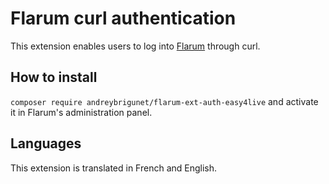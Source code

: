 # Flarum curl authentication

This extension enables users to log into [Flarum](https://github.com/flarum/core) through curl.

## How to install

`composer require andreybrigunet/flarum-ext-auth-easy4live` and activate it in Flarum's administration panel.

## Languages

This extension is translated in French and English.